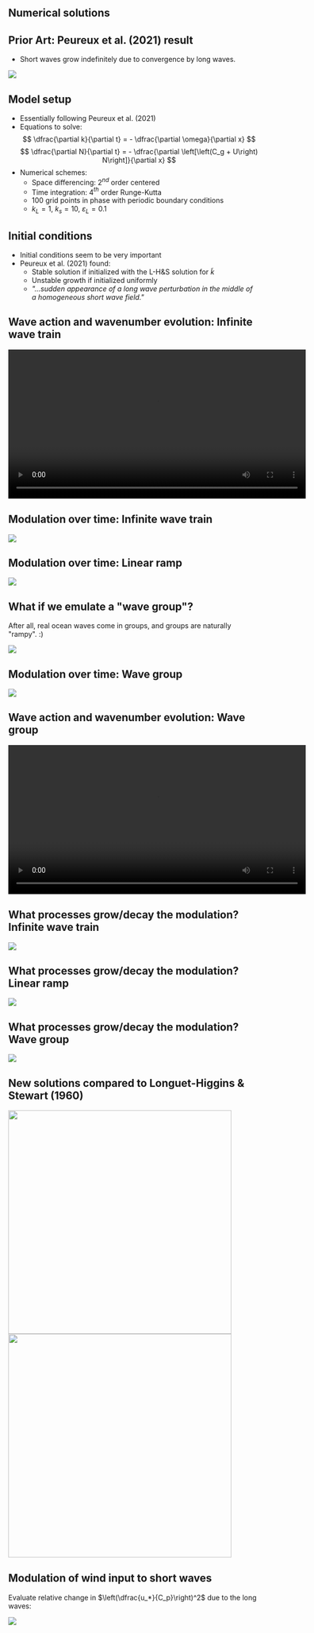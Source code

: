<section>

# Numerical solutions
</section>


<section>

## Prior Art: Peureux et al. (2021) result

* Short waves grow indefinitely due to convergence by long waves.

<img class="stretch" src="assets/Peureux_etal_2021_Fig2.jpg">
</section>


<section>

## Model setup

* Essentially following Peureux et al. (2021)
* Equations to solve:
$$
\dfrac{\partial k}{\partial t} = - \dfrac{\partial \omega}{\partial x}
$$
$$
\dfrac{\partial N}{\partial t} =  - \dfrac{\partial \left[\left(C_g + U\right) N\right]}{\partial x}
$$
* Numerical schemes:
  - Space differencing: 2$^{nd}$ order centered
  - Time integration: 4$^{th}$ order Runge-Kutta
  - 100 grid points in phase with periodic boundary conditions
  - $k_L = 1$, $k_s = 10$, $\varepsilon_L = 0.1$
</section>


<section>

## Initial conditions

* Initial conditions seem to be very important
* Peureux et al. (2021) found:
  - Stable solution if initialized with the L-H&S solution for $\widetilde k$
  - Unstable growth if initialized uniformly
  - _"...sudden appearance of a long wave perturbation in the middle of a homogeneous
short wave field."_
</section>


<section>

## Wave action and wavenumber evolution: Infinite wave train

<video
  width=600
  controls
  loop
  src="assets/modulation_movie_infinite_train.mp4"
  type="video/mp4">
</video>
</section>


<section>

## Modulation over time: Infinite wave train

<img class="r-stretch" src="assets/fig_modulation_3panel_infinite_wave_train.png">
</section>


<section>

## Modulation over time: Linear ramp

<img class="r-stretch" src="assets/fig_modulation_3panel_linear_ramp.png">
</section>


<section>

## What if we emulate a "wave group"?

After all, real ocean waves come in groups, and groups are naturally "rampy". :)

<img class="r-stretch" src="assets/fig_wave_group.png">
</section>


<section>

## Modulation over time: Wave group

<img class="r-stretch" src="assets/fig_modulation_3panel_wave_group.png">
</section>


<section>

## Wave action and wavenumber evolution: Wave group

<video
  width=600
  controls
  loop
  src="assets/modulation_movie_groups.mp4"
  type="video/mp4">
</video>
</section>


<section>

## What processes grow/decay the modulation? Infinite wave train

<img class="r-stretch" src="assets/fig_tendency_contributions_infinite_wave_train.png">
</section>


<section>

## What processes grow/decay the modulation? Linear ramp

<img class="r-stretch" src="assets/fig_tendency_contributions_linear_ramp.png">
</section>


<section>

## What processes grow/decay the modulation? Wave group

<img class="r-stretch" src="assets/fig_tendency_contributions_wave_group.png">
</section>


<section>

## New solutions compared to Longuet-Higgins & Stewart (1960)

<img width="450" src="assets/fig_wavenumber_modulation_by_ak_numerical.png">
<img width="450" src="assets/fig_wavenumber_modulation_relative_increase.png">
</section>


<section>

## Modulation of wind input to short waves

Evaluate relative change in $\left(\dfrac{u_*}{C_p}\right)^2$ due to the long waves:

<img class="r-stretch" src="assets/fig_wind_input_modulation.png">
</section>